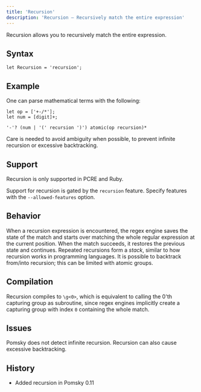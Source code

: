 ```yaml
---
title: 'Recursion'
description: 'Recursion – Recursively match the entire expression'
---
```


Recursion allows you to recursively match the entire expression.

## Syntax

```pomsky
let Recursion = 'recursion';
```

## Example

One can parse mathematical terms with the following:

```pomsky
let op = ['+-/*'];
let num = [digit]+;

'-'? (num | '(' recursion ')') atomic(op recursion)*
```

Care is needed to avoid ambiguity when possible, to prevent infinite recursion or excessive
backtracking.

## Support

Recursion is only supported in PCRE and Ruby.

Support for recursion is gated by the `recursion` feature. Specify features with the
`--allowed-features` option.

## Behavior

When a recursion expression is encountered, the regex engine saves the state of the match and starts
over matching the whole regular expression at the current position. When the match succeeds, it
restores the previous state and continues. Repeated recursions form a _stack_, similar to how
recursion works in programming languages. It is possible to backtrack from/into recursion; this
can be limited with atomic groups.

## Compilation

Recursion compiles to `\g<0>`, which is equivalent to calling the 0'th capturing group as
subroutine, since regex engines implicitly create a capturing group with index `0` containing the
whole match.

## Issues

Pomsky does not detect infinite recursion. Recursion can also cause excessive backtracking.

## History

- Added recursion in Pomsky 0.11
